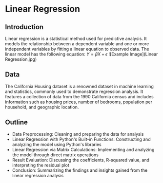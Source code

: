 # Linear Regression
## Introduction
Linear regression is a statistical method used for predictive analysis. It models the relationship between a dependent variable and one or more independent variables by fitting a linear equation to observed data. The linear model has the following equation:
$Y = \beta X + \epsilon$
![Example Image](Linear Regression.jpg)
## Data
The California Housing dataset is a renowned dataset in machine learning and statistics, commonly used to demonstrate regression analysis. It features a collection of data from the 1990 California census and includes information such as housing prices, number of bedrooms, population per household, and geographic location. 

## Outline
- Data Preprocessing: Cleaning and preparing the data for analysis
- Linear Regression with Python's Built-in Functions: Constructing and analyzing the model using Python's libraries
- Linear Regression via Matrix Calculations: Implementing and analyzing the model through direct matrix operations
- Result Evaluation: Discussing the coefficients, R-squared value, and interpreting the residual plot
- Conclusion: Summarizing the findings and insights gained from the linear regression analysis


